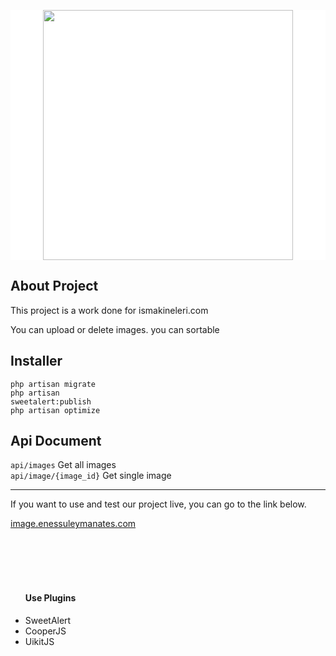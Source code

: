 <p align="center" style="background-color: white"><a href="https://laravel.com" target="_blank">
<img src="https://ismakinesi.com/assets/ismakinesi.svg" width="400"></a></p>


## About Project

This project is a work done for ismakineleri.com

You can upload or delete images.
you can sortable


## Installer
<code>php artisan migrate</code><br>
<code>php artisan sweetalert:publish</code><br>
<code>php artisan optimize</code>




## Api Document


<code>api/images</code> Get all images<br>
<code>api/image/{image_id}</code> Get single image


<hr>
If you want to use and test our project live, you can go to the link below.

<a href="https://image.enessuleymanates.com/">image.enessuleymanates.com</a>

<br>
<br>
<br>
<br>
<ul> <h4>Use Plugins</h4>
<li>SweetAlert</li>
<li>CooperJS</li>
<li>UikitJS</li>
</ul>

